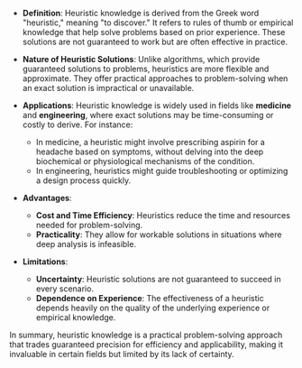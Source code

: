 - **Definition**: Heuristic knowledge is derived from the Greek word "heuristic," meaning "to discover." It refers to rules of thumb or empirical knowledge that help solve problems based on prior experience. These solutions are not guaranteed to work but are often effective in practice.
    
- **Nature of Heuristic Solutions**: Unlike algorithms, which provide guaranteed solutions to problems, heuristics are more flexible and approximate. They offer practical approaches to problem-solving when an exact solution is impractical or unavailable.
    
- **Applications**: Heuristic knowledge is widely used in fields like **medicine** and **engineering**, where exact solutions may be time-consuming or costly to derive. For instance:
    
    - In medicine, a heuristic might involve prescribing aspirin for a headache based on symptoms, without delving into the deep biochemical or physiological mechanisms of the condition.
    - In engineering, heuristics might guide troubleshooting or optimizing a design process quickly.
- **Advantages**:
    
    - **Cost and Time Efficiency**: Heuristics reduce the time and resources needed for problem-solving.
    - **Practicality**: They allow for workable solutions in situations where deep analysis is infeasible.
- **Limitations**:
    
    - **Uncertainty**: Heuristic solutions are not guaranteed to succeed in every scenario.
    - **Dependence on Experience**: The effectiveness of a heuristic depends heavily on the quality of the underlying experience or empirical knowledge.

In summary, heuristic knowledge is a practical problem-solving approach that trades guaranteed precision for efficiency and applicability, making it invaluable in certain fields but limited by its lack of certainty.